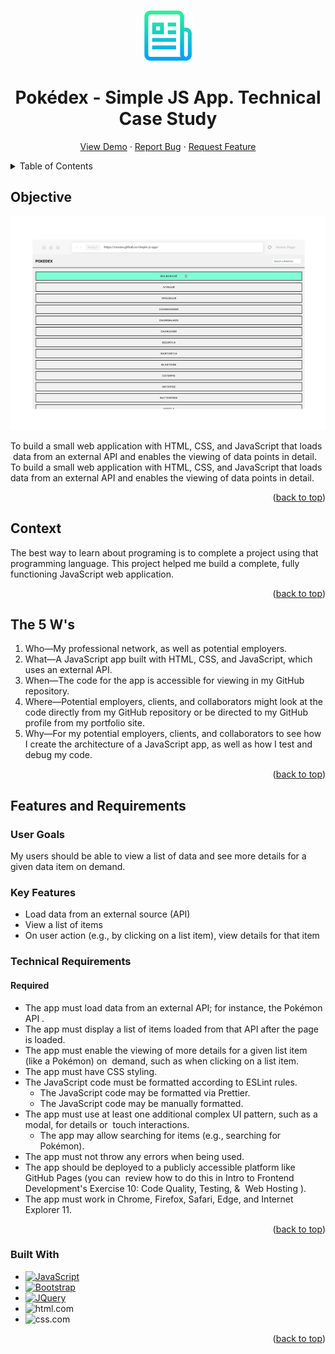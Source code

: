 <a name="readme-top"></a>

<!-- PROJECT LOGO -->
<br />
<div align="center">
  <a href="https://github.com/rmoise/simple-js-app">
    <img src="img/logo-readme.png" alt="Logo" width="80" height="80">
  </a>

  <h1 align="center">Pokédex - Simple JS App. Technical Case Study</h1>

  <p align="center">
    <a href="https://rmoise.github.io/simple-js-app/">View Demo</a>
    ·
    <a href="https://github.com/rmoise/simple-js-app/issues">Report Bug</a>
    ·
    <a href="https://github.com/rmoise/simple-js-app/issues">Request Feature</a>
  </p>
</div>

<!-- TABLE OF CONTENTS -->
<details>
  <summary>Table of Contents</summary>
  <ol>
    <li>
      <a href="#objective">Objective</a>
      <ul>
        <li><a href="#context">Context</a></li>
      </ul>
    </li>
    <li>
      <a href="#the-5-ws">The 5 Ws</a>
        <li><a href="#features-and-requirements">Features and Requirements</a></li>
        <ul>
        <li><a href="#user-goals">User Goals</a></li>
    </li>
    <li><a href="#key-features">Key Features</a></li>
    <li><a href="#technical-requirements">Technical Requirements</a></li>
    <li><a href="#required">Required</a></li>
    </ul>
    <li><a href="#built-with">Built With</a></li>
  </ol>
</details>

## Objective

[![Pokedex App Screenshot][product-screenshot]](https://rmoise.github.io/simple-js-app/)

To build a small web application with HTML, CSS, and JavaScript that loads  data from an external API and enables the viewing of data points in detail.
To build a small web application with HTML, CSS, and JavaScript that loads data from an external API and enables the viewing of data points in detail.

<p align="right">(<a href="#readme-top">back to top</a>)</p>

## Context

The best way to learn about programing is to complete a project using that programming language. This project helped me build a complete, fully functioning JavaScript web application.

<p align="right">(<a href="#readme-top">back to top</a>)</p>

## The 5 W's

1. Who—My professional network, as well as potential employers.
2. What—A JavaScript app built with HTML, CSS, and JavaScript, which uses an external API.
3. When—The code for the app is accessible for viewing in my GitHub repository.
4. Where—Potential employers, clients, and collaborators might look at the code directly from my GitHub repository or be directed to my GitHub profile from my portfolio site.
5. Why—For my potential employers, clients, and collaborators to see how I create the architecture of a JavaScript app, as well as how I test and debug my code.

<p align="right">(<a href="#readme-top">back to top</a>)</p>

## Features and Requirements

### User Goals

My users should be able to view a list of data and see more details for a given data item on demand.

### Key Features

<!-- prettier-ignore -->
* Load data from an external source (API)
* View a list of items
* On user action (e.g., by clicking on a list item), view details for that item

### Technical Requirements

#### Required

<!-- prettier-ignore -->
* The app must load data from an external API; for instance, the Pokémon API .
* The app must display a list of items loaded from that API after the page is loaded.
* The app must enable the viewing of more details for a given list item (like a Pokémon) on  demand, such as when clicking on a list item.
* The app must have CSS styling.
* The JavaScript code must be formatted according to ESLint rules.
  * The JavaScript code may be formatted via Prettier.
  * The JavaScript code may be manually formatted.
* The app must use at least one additional complex UI pattern, such as a modal, for details or  touch interactions.
  * The app may allow searching for items (e.g., searching for Pokémon).
* The app must not throw any errors when being used.
* The app should be deployed to a publicly accessible platform like GitHub Pages (you can  review how to do this in Intro to Frontend Development's Exercise 10: Code Quality, Testing, &  Web Hosting ).
* The app must work in Chrome, Firefox, Safari, Edge, and Internet Explorer 11.

<p align="right">(<a href="#readme-top">back to top</a>)</p>

### Built With

<!-- prettier-ignore -->
* [![JavaScript][javascript.com]][javascript-url]
* [![Bootstrap][bootstrap.com]][bootstrap-url]
* [![JQuery][jquery.com]][jquery-url]
* ![html.com]
* ![css.com]

<p align="right">(<a href="#readme-top">back to top</a>)</p>

<!-- MARKDOWN LINKS & IMAGES -->
<!-- https://www.markdownguide.org/basic-syntax/#reference-style-links -->

[javascript.com]: https://img.shields.io/badge/JavaScript-F7DF1E?style=for-the-badge&logo=javascript&logoColor=black
[javascript-url]: https://www.javascript.com
[bootstrap.com]: https://img.shields.io/badge/Bootstrap-563D7C?style=for-the-badge&logo=bootstrap&logoColor=white
[bootstrap-url]: https://getbootstrap.com
[jquery.com]: https://img.shields.io/badge/jQuery-0769AD?style=for-the-badge&logo=jquery&logoColor=white
[jquery-url]: https://jquery.com
[html.com]: https://img.shields.io/badge/HTML5-E34F26?style=for-the-badge&logo=html5&logoColor=white
[css.com]: https://img.shields.io/badge/CSS3-1572B6?style=for-the-badge&logo=css3&logoColor=white
[product-screenshot]: img/pokedex-app.png
